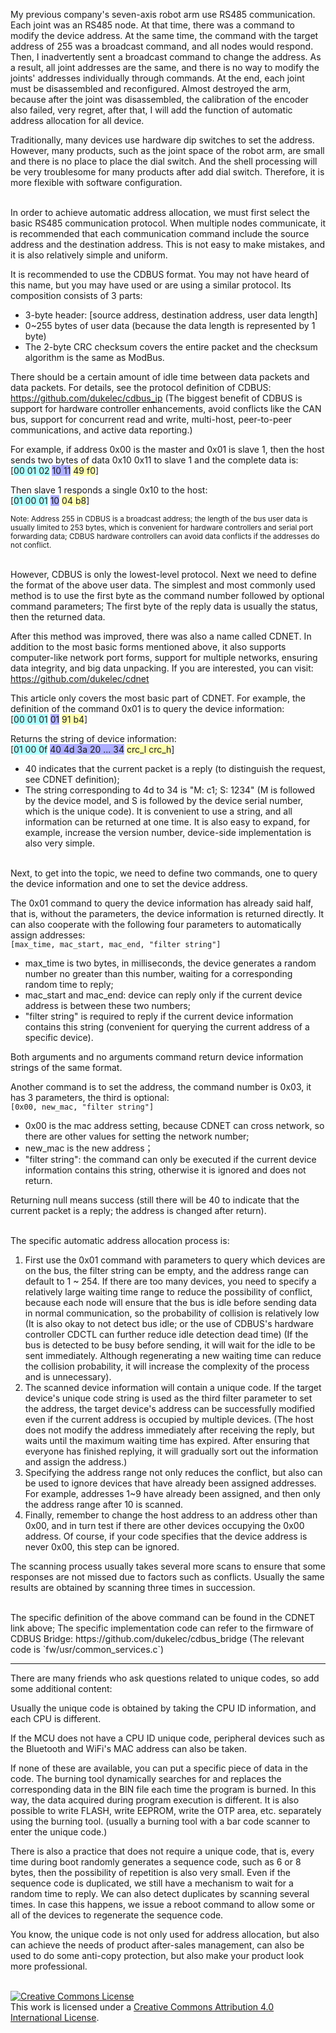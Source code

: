 My previous company's seven-axis robot arm use RS485 communication. Each joint was an RS485 node. At that time, there was a command to modify the device address. At the same time, the command with the target address of 255 was a broadcast command, and all nodes would respond.
Then, I inadvertently sent a broadcast command to change the address. As a result, all joint addresses are the same, and there is no way to modify the joints' addresses individually through commands. At the end, each joint must be disassembled and reconfigured.
Almost destroyed the arm, because after the joint was disassembled, the calibration of the encoder also failed, very regret, after that, I will add the function of automatic address allocation for all device.

Traditionally, many devices use hardware dip switches to set the address. However, many products, such as the joint space of the robot arm, are small and there is no place to place the dial switch.
And the shell processing will be very troublesome for many products after add dial switch. Therefore, it is more flexible with software configuration.

<br>
In order to achieve automatic address allocation, we must first select the basic RS485 communication protocol. When multiple nodes communicate, it is recommended that each communication command include the source address and the destination address. This is not easy to make mistakes, and it is also relatively simple and uniform.

It is recommended to use the CDBUS format. You may not have heard of this name, but you may have used or are using a similar protocol. Its composition consists of 3 parts:
 - 3-byte header: [source address, destination address, user data length]
 - 0~255 bytes of user data (because the data length is represented by 1 byte)
 - The 2-byte CRC checksum covers the entire packet and the checksum algorithm is the same as ModBus.

There should be a certain amount of idle time between data packets and data packets. For details, see the protocol definition of CDBUS:
https://github.com/dukelec/cdbus_ip (The biggest benefit of CDBUS is support for hardware controller enhancements, avoid conflicts like the CAN bus, support for concurrent read and write, multi-host, peer-to-peer communications, and active data reporting.)

For example, if address 0x00 is the master and 0x01 is slave 1, then the host sends two bytes of data 0x10 0x11 to slave 1 and the complete data is:  
[<span style="background-color:#afffff">00 01 02</span> <span style="background-color:#afafff">10 11</span> <span style="background-color:#ffffaf">49 f0</span>]

Then slave 1 responds a single 0x10 to the host:  
[<span style="background-color:#afffff">01 00 01</span> <span style="background-color:#afafff">10</span> <span style="background-color:#ffffaf">04 b8</span>]

<small>Note: Address 255 in CDBUS is a broadcast address; the length of the bus user data is usually limited to 253 bytes, which is convenient for hardware controllers and serial port forwarding data; CDBUS hardware controllers can avoid data conflicts if the addresses do not conflict.</small>

<br>
However, CDBUS is only the lowest-level protocol. Next we need to define the format of the above user data. The simplest and most commonly used method is to use the first byte as the command number followed by optional command parameters;
The first byte of the reply data is usually the status, then the returned data.

After this method was improved, there was also a name called CDNET.
In addition to the most basic forms mentioned above, it also supports computer-like network port forms, support for multiple networks, ensuring data integrity, and big data unpacking.
If you are interested, you can visit: https://github.com/dukelec/cdnet

This article only covers the most basic part of CDNET. For example, the definition of the command 0x01 is to query the device information:  
[<span style="background-color:#afffff">00 01 01</span> <span style="background-color:#afafff">01</span> <span style="background-color:#ffffaf">91 b4</span>]

Returns the string of device information:  
[<span style="background-color:#afffff">01 00 0f</span> <span style="background-color:#afafff">40 4d 3a 20 ... 34</span> <span style="background-color:#ffffaf">crc_l crc_h</span>]
 - 40 indicates that the current packet is a reply (to distinguish the request, see CDNET definition);
 - The string corresponding to 4d to 34 is "M: c1; S: 1234" (M is followed by the device model, and S is followed by the device serial number, which is the unique code). It is convenient to use a string, and all information can be returned at one time. It is also easy to expand, for example, increase the version number, device-side implementation is also very simple.

<br>
Next, to get into the topic, we need to define two commands, one to query the device information and one to set the device address.

The 0x01 command to query the device information has already said half, that is, without the parameters, the device information is returned directly.
It can also cooperate with the following four parameters to automatically assign addresses:  
`[max_time, mac_start, mac_end, "filter string"]`
 - max_time is two bytes, in milliseconds, the device generates a random number no greater than this number, waiting for a corresponding random time to reply;
 - mac_start and mac_end: device can reply only if the current device address is between these two numbers;
 - "filter string" is required to reply if the current device information contains this string (convenient for querying the current address of a specific device).

Both arguments and no arguments command return device information strings of the same format.  


Another command is to set the address, the command number is 0x03, it has 3 parameters, the third is optional:  
`[0x00, new_mac, "filter string"]`
 - 0x00 is the mac address setting, because CDNET can cross network, so there are other values for setting the network number;
 - new_mac is the new address；
 - "filter string": the command can only be executed if the current device information contains this string, otherwise it is ignored and does not return.

Returning null means success (still there will be 40 to indicate that the current packet is a reply; the address is changed after return).

<br>
The specific automatic address allocation process is:

1. First use the 0x01 command with parameters to query which devices are on the bus, the filter string can be empty, and the address range can default to 1 ~ 254. If there are too many devices, you need to specify a relatively large waiting time range to reduce the possibility of conflict, because each node will ensure that the bus is idle before sending data in normal communication, so the probability of collision is relatively low (It is also okay to not detect bus idle; or the use of CDBUS's hardware controller CDCTL can further reduce idle detection dead time) (If the bus is detected to be busy before sending, it will wait for the idle to be sent immediately. Although regenerating a new waiting time can reduce the collision probability, it will increase the complexity of the process and is unnecessary).
3. The scanned device information will contain a unique code. If the target device's unique code string is used as the third filter parameter to set the address, the target device's address can be successfully modified even if the current address is occupied by multiple devices. (The host does not modify the address immediately after receiving the reply, but waits until the maximum waiting time has expired. After ensuring that everyone has finished replying, it will gradually sort out the information and assign the address.)
2. Specifying the address range not only reduces the conflict, but also can be used to ignore devices that have already been assigned addresses. For example, addresses 1~9 have already been assigned, and then only the address range after 10 is scanned.
4. Finally, remember to change the host address to an address other than 0x00, and in turn test if there are other devices occupying the 0x00 address. Of course, if your code specifies that the device address is never 0x00, this step can be ignored.

The scanning process usually takes several more scans to ensure that some responses are not missed due to factors such as conflicts. Usually the same results are obtained by scanning three times in succession.

<br>
The specific definition of the above command can be found in the CDNET link above;  
The specific implementation code can refer to the firmware of CDBUS Bridge: https://github.com/dukelec/cdbus_bridge  
(The relevant code is `fw/usr/common_services.c`)

<hr>
There are many friends who ask questions related to unique codes, so add some additional content:

Usually the unique code is obtained by taking the CPU ID information, and each CPU is different.

If the MCU does not have a CPU ID unique code, peripheral devices such as the Bluetooth and WiFi's MAC address can also be taken.

If none of these are available, you can put a specific piece of data in the code. The burning tool dynamically searches for and replaces the corresponding data in the BIN file each time the program is burned. In this way, the data acquired during program execution is different. It is also possible to write FLASH, write EEPROM, write the OTP area, etc. separately using the burning tool. (usually a burning tool with a bar code scanner to enter the unique code.)

There is also a practice that does not require a unique code, that is, every time during boot randomly generates a sequence code, such as 6 or 8 bytes, then the possibility of repetition is also very small.
Even if the sequence code is duplicated, we still have a mechanism to wait for a random time to reply. We can also detect duplicates by scanning several times. In case this happens, we issue a reboot command to allow some or all of the devices to regenerate the sequence code.

You know, the unique code is not only used for address allocation, but also can achieve the needs of product after-sales management, can also be used to do some anti-copy protection, but also make your product look more professional.

<br>
<a rel="license" href="http://creativecommons.org/licenses/by/4.0/"><img alt="Creative Commons License" style="border-width:0" src="https://i.creativecommons.org/l/by/4.0/88x31.png" /></a><br />This work is licensed under a <a rel="license" href="http://creativecommons.org/licenses/by/4.0/">Creative Commons Attribution 4.0 International License</a>.
